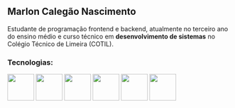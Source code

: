 ## Marlon Calegão Nascimento

Estudante de programação frontend e backend, atualmente no terceiro ano do ensino médio e curso técnico em **desenvolvimento de sistemas** no Colégio Técnico de Limeira (COTIL).

### Tecnologias:
<img width="60px" height="60px" src="https://cdn.jsdelivr.net/gh/devicons/devicon@latest/icons/c/c-original.svg" /> <img width="60px" height="60px" src="https://cdn.jsdelivr.net/gh/devicons/devicon@latest/icons/csharp/csharp-original.svg" /> <img width="60px" height="60px" src="https://cdn.jsdelivr.net/gh/devicons/devicon@latest/icons/cplusplus/cplusplus-original.svg" /> <img width="60px" height="60px" src="https://cdn.jsdelivr.net/gh/devicons/devicon@latest/icons/java/java-original-wordmark.svg" /> <img width="60px" height="60px" src="https://cdn.jsdelivr.net/gh/devicons/devicon@latest/icons/mysql/mysql-original-wordmark.svg" /> <img width="60px" height="60px" src="https://cdn.jsdelivr.net/gh/devicons/devicon@latest/icons/html5/html5-original-wordmark.svg" />
